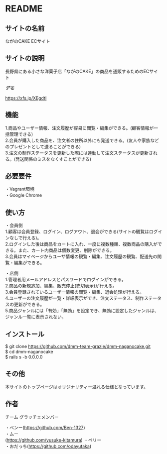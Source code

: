 # README

## サイトの名前

ながのCAKE ECサイト

## サイトの説明

長野県にある小さな洋菓子店「ながのCAKE」の商品を通販するためのECサイト

***デモ***

https://xfs.jp/XEgdtI

## 機能

1.商品やユーザー情報、注文履歴が容易に閲覧・編集ができる。(顧客情報が一括管理できる)</br>
2.会員が購入した商品を、注文者の住所以外にも発送できる。(友人や家族などのプレゼントとして送ることができる)</br>
3.注文の制作ステータスを更新した際には連動して注文ステータスが更新される。(発送関係のミスをなくすことができる)</br>


## 必要要件

・Vagrant環境</br>
・Google Chrome</br>

## 使い方

・会員側</br>
1.顧客は会員登録、ログイン、ログアウト、退会ができる(サイトの観覧はログインなしで行える)。</br>
2.ログインした後は商品をカートに入れ、一度に複数種類、複数商品の購入ができる。また、カート内商品は個数変更、削除ができる。</br>
3.会員はマイページからユーザ情報の観覧・編集、注文履歴の観覧、配送先の閲覧・編集ができる。</br>

・店側</br>
1.管理者用メールアドレスとパスワードでログインができる。</br>
2.商品の新規追加、編集、販売停止(売切表示)が行える。</br>
3.会員登録されているユーザー情報の閲覧・編集、退会処理が行える。</br>
4.ユーザーの注文履歴が一覧・詳細表示ができ、注文ステータス、制作ステータスの更新ができる。</br>
5.商品ジャンルには「有効」「無効」を設定でき、無効に設定したジャンルは、ジャンル一覧に表示されない。</br>

## インストール

$ git clone https://github.com/dmm-team-grazie/dmm-naganocake.git</br>
$ cd dmm-naganocake</br>
$ rails s -b 0.0.0.0</br>


## その他
本サイトのトップページはオリジナリティー溢れる仕様となっています。


## 作者

チーム グラッチェメンバー</br>

・ベンー(https://github.com/Ben-1327)</br>
・ムー</br>(https://github.com/yusuke-kitamura)
・ペリー</br>
・おだっち(https://github.com/odayutaka)</br>
